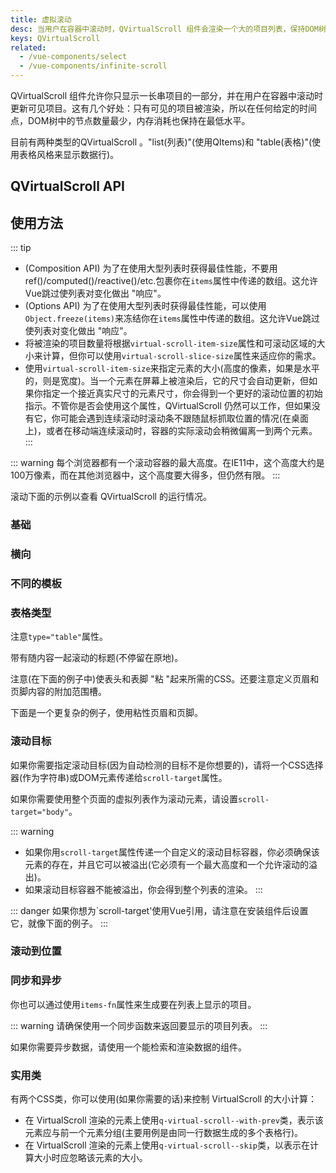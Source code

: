 ```yaml
---
title: 虚拟滚动
desc: 当用户在容器中滚动时，QVirtualScroll 组件会渲染一个大的项目列表，保持DOM树的整洁，并尽可能减少内存消耗。
keys: QVirtualScroll
related:
  - /vue-components/select
  - /vue-components/infinite-scroll
---
```


QVirtualScroll 组件允许你只显示一长串项目的一部分，并在用户在容器中滚动时更新可见项目。这有几个好处：只有可见的项目被渲染，所以在任何给定的时间点，DOM树中的节点数量最少，内存消耗也保持在最低水平。

目前有两种类型的QVirtualScroll 。"list(列表)"(使用QItems)和 "table(表格)"(使用表格风格来显示数据行)。

## QVirtualScroll  API

<doc-api file="QVirtualScroll " />

## 使用方法

::: tip
* (Composition API) 为了在使用大型列表时获得最佳性能，不要用ref()/computed()/reactive()/etc.包裹你在`items`属性中传递的数组。这允许Vue跳过使列表对变化做出 "响应"。
* (Options API) 为了在使用大型列表时获得最佳性能，可以使用`Object.freeze(items)`来冻结你在`items`属性中传递的数组。这允许Vue跳过使列表对变化做出 "响应"。
* 将被渲染的项目数量将根据`virtual-scroll-item-size`属性和可滚动区域的大小来计算，但你可以使用`virtual-scroll-slice-size`属性来适应你的需求。
* 使用`virtual-scroll-item-size`来指定元素的大小(高度的像素，如果是水平的，则是宽度)。当一个元素在屏幕上被渲染后，它的尺寸会自动更新，但如果你指定一个接近真实尺寸的元素尺寸，你会得到一个更好的滚动位置的初始指示。不管你是否会使用这个属性，QVirtualScroll 仍然可以工作，但如果没有它，你可能会遇到连续滚动时滚动条不跟随鼠标抓取位置的情况(在桌面上)，或者在移动端连续滚动时，容器的实际滚动会稍微偏离一到两个元素。
:::

::: warning
每个浏览器都有一个滚动容器的最大高度。在IE11中，这个高度大约是100万像素，而在其他浏览器中，这个高度要大得多，但仍然有限。
:::

滚动下面的示例以查看 QVirtualScroll 的运行情况。

### 基础

<doc-example title="基础" file="QVirtualScroll /Basic" />

### 横向

<doc-example title="水平" file="QVirtualScroll /BasicHorizontal" />

### 不同的模板

<doc-example title="项目的不同模板" file="QVirtualScroll /VariousContent" />

<doc-example title="水平项目的不同模板" file="QVirtualScroll /VariousContentHorizontal" />

### 表格类型

注意`type="table"`属性。

<doc-example title="基本表格" file="QVirtualScroll/TableBasic" />


带有随内容一起滚动的标题(不停留在原地)。

<doc-example title="带有滚动页眉/页脚的表格" file="QVirtualScroll/TableBasicHeader" />

注意(在下面的例子中)使表头和表脚 "粘 "起来所需的CSS。还要注意定义页眉和页脚内容的附加范围槽。

<doc-example title="粘性表头" file="QVirtualScroll/TableSticky" />

下面是一个更复杂的例子，使用粘性页眉和页脚。

<doc-example title="使用粘性页眉" file="QVirtualScroll/TableSticky2" />

### 滚动目标

如果你需要指定滚动目标(因为自动检测的目标不是你想要的)，请将一个CSS选择器(作为字符串)或DOM元素传递给`scroll-target`属性。

如果你需要使用整个页面的虚拟列表作为滚动元素，请设置`scroll-target="body"`。

::: warning
* 如果你用`scroll-target`属性传递一个自定义的滚动目标容器，你必须确保该元素的存在，并且它可以被溢出(它必须有一个最大高度和一个允许滚动的溢出)。
* 如果滚动目标容器不能被溢出，你会得到整个列表的渲染。
:::

::: danger
如果你想为`scroll-target'使用Vue引用，请注意在安装组件后设置它，就像下面的例子。
:::

<doc-example title="按id自定义滚动目标" file="QVirtualScroll/ScrollTargetId" />

<doc-example title="通过ref自定义滚动目标" file="QVirtualScroll/ScrollTargetRef" />

<doc-example title="使用QScrollArea" file="QVirtualScroll/ScrollArea" />

### 滚动到位置

<doc-example title="滚动到位置" file="QVirtualScroll/ScrollTo" />

### 同步和异步

你也可以通过使用`items-fn`属性来生成要在列表上显示的项目。

::: warning
请确保使用一个同步函数来返回要显示的项目列表。
:::

如果你需要异步数据，请使用一个能检索和渲染数据的组件。

<doc-example title="实时生成项目" file="QVirtualScroll/GenerateItems" />

### 实用类

有两个CSS类，你可以使用(如果你需要的话)来控制 VirtualScroll 的大小计算：
* 在 VirtualScroll 渲染的元素上使用`q-virtual-scroll--with-prev`类，表示该元素应与前一个元素分组(主要用例是由同一行数据生成的多个表格行)。
* 在 VirtualScroll 渲染的元素上使用`q-virtual-scroll--skip`类，以表示在计算大小时应忽略该元素的大小。

<doc-example title="一个数据行有多行的虚拟滚动" file="QTable/VirtscrollMultipleRows" />

<doc-example title="带有扩展模型的虚拟滚动" file="QTable/VirtscrollExpandedRow" />
